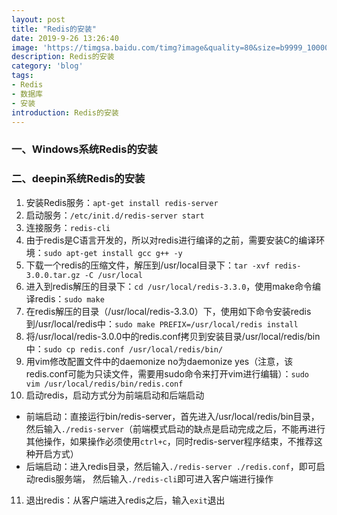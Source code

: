 ```yaml
---
layout: post
title: "Redis的安装"
date: 2019-9-26 13:26:40
image: 'https://timgsa.baidu.com/timg?image&quality=80&size=b9999_10000&sec=1568647214378&di=b1cd2954d44adde4bebc4a1de2b45d83&imgtype=0&src=http%3A%2F%2Fwww.d1net.com%2Fuploadfile%2F2015%2F0217%2F20150217092739863.jpg'
description: Redis的安装
category: 'blog'
tags:
- Redis
- 数据库
- 安装
introduction: Redis的安装
---
```


### 一、Windows系统Redis的安装


### 二、deepin系统Redis的安装
1. 安装Redis服务：`apt-get install redis-server`   
2. 启动服务：`/etc/init.d/redis-server start`  
3. 连接服务：`redis-cli`  
4. 由于redis是C语言开发的，所以对redis进行编译的之前，需要安装C的编译环境：`sudo apt-get install gcc g++ -y`  
5. 下载一个redis的压缩文件，解压到/usr/local目录下：`tar -xvf redis-3.0.0.tar.gz -C /usr/local`  
6. 进入到redis解压的目录下：`cd /usr/local/redis-3.3.0`，使用make命令编译redis：`sudo make`  
7. 在redis解压的目录（/usr/local/redis-3.3.0）下，使用如下命令安装redis到/usr/local/redis中：`sudo make PREFIX=/usr/local/redis install`  
8. 将/usr/local/redis-3.0.0中的redis.conf拷贝到安装目录/usr/local/redis/bin中：`sudo cp redis.conf /usr/local/redis/bin/`  
9. 用vim修改配置文件中的daemonize no为daemonize yes（注意，该redis.conf可能为只读文件，需要用sudo命令来打开vim进行编辑）：`sudo vim /usr/local/redis/bin/redis.conf`  
10. 启动redis，启动方式分为前端启动和后端启动  
- 前端启动：直接运行bin/redis-server，首先进入/usr/local/redis/bin目录，然后输入`./redis-server`（前端模式启动的缺点是启动完成之后，不能再进行其他操作，如果操作必须使用`ctrl+c`，同时redis-server程序结束，不推荐这种开启方式）  
- 后端启动：进入redis目录，然后输入`./redis-server ./redis.conf`，即可启动redis服务端， 然后输入`./redis-cli`即可进入客户端进行操作  
11. 退出redis：从客户端进入redis之后，输入`exit`退出  




